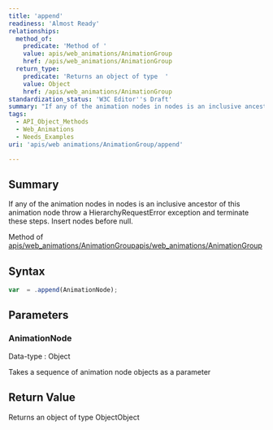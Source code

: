 ```yaml
---
title: 'append'
readiness: 'Almost Ready'
relationships:
  method_of:
    predicate: 'Method of '
    value: apis/web_animations/AnimationGroup
    href: /apis/web_animations/AnimationGroup
  return_type:
    predicate: 'Returns an object of type  '
    value: Object
    href: /apis/web_animations/AnimationGroup
standardization_status: 'W3C Editor''s Draft'
summary: "If any of the animation nodes in nodes is an inclusive ancestor of this animation node throw a HierarchyRequestError exception and terminate these steps.\nInsert nodes before null.\n"
tags:
  - API_Object_Methods
  - Web_Animations
  - Needs_Examples
uri: 'apis/web animations/AnimationGroup/append'

---
```

## Summary

If any of the animation nodes in nodes is an inclusive ancestor of this animation node throw a HierarchyRequestError exception and terminate these steps. Insert nodes before null.

Method of [apis/web\_animations/AnimationGroup](/apis/web_animations/AnimationGroup)[apis/web\_animations/AnimationGroup](/apis/web_animations/AnimationGroup)

## Syntax

``` js
var  = .append(AnimationNode);
```

## Parameters

### AnimationNode

 Data-type
:   Object

 Takes a sequence of animation node objects as a parameter

## Return Value

Returns an object of type ObjectObject
